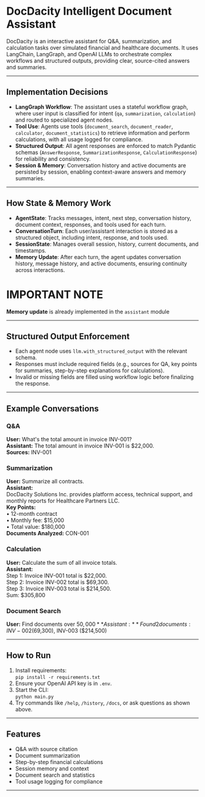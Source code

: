 # DocDacity Intelligent Document Assistant

DocDacity is an interactive assistant for Q&A, summarization, and calculation tasks over simulated financial and healthcare documents. It uses LangChain, LangGraph, and OpenAI LLMs to orchestrate complex workflows and structured outputs, providing clear, source-cited answers and summaries.

---

## Implementation Decisions

- **LangGraph Workflow**: The assistant uses a stateful workflow graph, where user input is classified for intent (`qa`, `summarization`, `calculation`) and routed to specialized agent nodes.
- **Tool Use**: Agents use tools (`document_search`, `document_reader`, `calculator`, `document_statistics`) to retrieve information and perform calculations, with all usage logged for compliance.
- **Structured Output**: All agent responses are enforced to match Pydantic schemas (`AnswerResponse`, `SummarizationResponse`, `CalculationResponse`) for reliability and consistency.
- **Session & Memory**: Conversation history and active documents are persisted by session, enabling context-aware answers and memory summaries.

---

## How State & Memory Work

- **AgentState**: Tracks messages, intent, next step, conversation history, document context, responses, and tools used for each turn.
- **ConversationTurn**: Each user/assistant interaction is stored as a structured object, including intent, response, and tools used.
- **SessionState**: Manages overall session, history, current documents, and timestamps.
- **Memory Update**: After each turn, the agent updates conversation history, message history, and active documents, ensuring continuity across interactions.

# IMPORTANT NOTE

**Memory update** is already implemented in the `assistant` module

---

## Structured Output Enforcement

- Each agent node uses `llm.with_structured_output` with the relevant schema.
- Responses must include required fields (e.g., sources for QA, key points for summaries, step-by-step explanations for calculations).
- Invalid or missing fields are filled using workflow logic before finalizing the response.

---

## Example Conversations

### Q&A

**User:** What's the total amount in invoice INV-001?  
**Assistant:** The total amount in invoice INV-001 is $22,000.  
**Sources:** INV-001

### Summarization

**User:** Summarize all contracts.  
**Assistant:**  
DocDacity Solutions Inc. provides platform access, technical support, and monthly reports for Healthcare Partners LLC.  
**Key Points:**  
• 12-month contract  
• Monthly fee: $15,000  
• Total value: $180,000  
**Documents Analyzed:** CON-001

### Calculation

**User:** Calculate the sum of all invoice totals.  
**Assistant:**  
Step 1: Invoice INV-001 total is $22,000.  
Step 2: Invoice INV-002 total is $69,300.  
Step 3: Invoice INV-003 total is $214,500.  
Sum: $305,800

### Document Search

**User:** Find documents over $50,000  
**Assistant:** Found 2 documents: INV-002 ($69,300), INV-003 ($214,500)

---

## How to Run

1. Install requirements:  
   `pip install -r requirements.txt`
2. Ensure your OpenAI API key is in `.env`.
3. Start the CLI:  
   `python main.py`
4. Try commands like `/help`, `/history`, `/docs`, or ask questions as shown above.

---

## Features

- Q&A with source citation
- Document summarization
- Step-by-step financial calculations
- Session memory and context
- Document search and statistics
- Tool usage logging for compliance

---